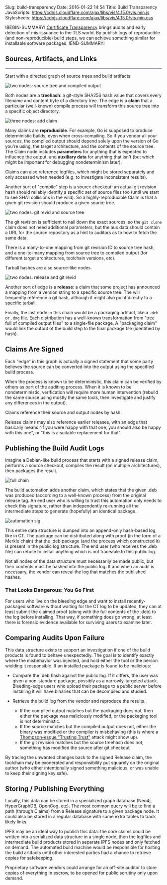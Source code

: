 Slug: build-transparency
Date: 2016-01-22 14:54
Title: Build Transparency
JavaScripts: https://cdnjs.cloudflare.com/ajax/libs/vis/4.15.0/vis.min.js
Stylesheets: https://cdnjs.cloudflare.com/ajax/libs/vis/4.15.0/vis.min.css


!BEGIN-SUMMARY!
[Certificate Transparency](http://www.certificate-transparency.org/)
brings audits and early detection of mis-issuance to the TLS world. By
publish logs of reproducible (and non-reproducible) build steps, we can
achieve something similar for installable software packages.
!END-SUMMARY!

## Sources, Artifacts, and Links

<div id="diagram" style="border: 1px solid #88f; font-size: 40px"></div>
<script>
  // create a network
  var container = document.getElementById('diagram');
  var dot = 'dinetwork {node [shape=box shadow=true];     \
      edge [length=200]; \
      source [label="type: treehash\nvalue: 0123cedf" x=0 y=0];        \
      output [label="type: treehash\nvalue: 4567abcd" x=10 y=0];  \
      source -> output [label="foo"]; \
      }';
  var data = vis.network.convertDot(dot);
  //console.log(data);
  var options = {};
  var network = new vis.Network(container, data, options);
</script>

Start with a directed graph of source trees and build artifacts:

![two nodes: source tree and compiled output](./graph1.png)

Both nodes are a **treehash**: a git-style SHA256 hash value that covers
every filename and content byte of a directory tree. The edge is a
**claim** that a particular (well-known) compile process will transform
this source tree into a specific object directory.

![three nodes: add claim](./graph2.png)

Many claims are **reproducible**. For example, Go is supposed to produce
deterministic builds, even when cross-compiling. So if you vendor all
your sources, the compiled output should depend solely upon the version
of Go you're using, the target architecture, and the contents of the
source tree. The Claim node includes **parameters** for anything that is
expected to influence the output, and **auxiliary data** for anything
that isn't (but which might be important for debugging nondeterminism
later).

Claims can also reference logfiles, which might be stored separately and
only accessed when needed (e.g. to investigate inconsistent results).

Another sort of "compile" step is a source checkout: an actual git
revision hash should reliably identify a specific set of source files
too (until we start to see SHA1 collisions in the wild). So a
highly-reproducible Claim is that a given git revision should produce a
given source tree.

![two nodes: git revid and source tree](./graph3.png)

The git revision is sufficient to nail down the exact sources, so the
`git clone` claim does not need additional parameters, but the aux data
should contain a URL for the source repository as a hint to auditors as
to how to fetch the same data.

There is a many-to-one mapping from git revision ID to source tree hash,
and a one-to-many mapping from source tree to compiled output (for
different target architectures, toolchain versions, etc).

Tarball hashes are also source-like nodes.

![two nodes: release and git revid](./graph4.png)

Another sort of edge is a **release**: a claim that some project has
announced a mapping from a version string to a specific source tree. The
will frequently reference a git hash, although it might also point
directly to a specific tarball.

Finally, the last node in this chain would be a packaging artifact, like
a `.deb` or `.dmg` file. Each distribution has a well-known
transformation from "tree full of compiled output files" to a
single-file package. A "packaging claim" would link the output of the
build step to the final package file (identified by hash).

## Claims Are Signed

Each "edge" in this graph is actually a signed statement that some party
believes the source can be converted into the output using the specified
build process.

When the process is known to be deterministic, this claim can be
verified by others as part of the auditing process. When it is known to
be nondeterministic, verification will require more human intervention
(rebuild the same source using mostly the same tools, then investigate
and justify any differences in the output).

Claims reference their source and output nodes by hash.

Release claims may also reference earlier releases, with an edge that
basically means "if you were happy with that one, you should also be
happy with this one", or "this is a suitable replacement for that".

## Publishing the Build Audit Logs

Imagine a Debian-like build process that starts with a signed release
claim, performs a source checkout, compiles the result (on multiple
architectures), then packages the result.

![full chain](./graph5.png)

The build automation adds another claim, which states that the given
.deb was produced (according to a well-known process) from the original
release tag. An end user who is willing to trust this automation only
needs to check this signature, rather than independently re-running all
the intermediate steps to generate (hopefully) an identical package.

![automation sig](./graph6.png)

This entire data structure is dumped into an append-only hash-based log,
like in CT. The package can be distributed along with proof (in the form
of a Merkle chain) that the .deb package (and the process which
constructed it) is present in the public log structure. The end user
(who receives the .deb file) can refuse to install anything which is not
traceable to this public log.

Not all nodes of the data structure must necessarily be made public, but
their contents must be hashed into the public log. If and when an audit
is necessary, the vendor can reveal the log that matches the published
hashes.

### That Looks Dangerous: You Go First

For users who live on the bleeding edge and want to install
recently-packaged software without waiting for the CT log to be updated,
they can at least submit the claimed proof (along with the full contents
of the .deb) to the log before installing. That way, if something does
go wrong, at least there is forensic evidence available for surviving
users to examine later.


## Comparing Audits Upon Failure

This data structure exists to support an investigation if one of the
build products is found to behave unexpectedly. The goal is to identify
exactly where the misbehavior was injected, and hold either the tool or
the person wielding it responsible. If an installed package is found to
be malicious:

* Compare the .deb hash against the public log. If it differs, the user
  was given a non-standard package, possibly as a narrowly-targeted
  attack. Bleeding-edge users who upload their package to a public
  server before installing it will have binaries that can be decompiled
  and studied.

* Retrieve the build log from the vendor and reproduce the results.

  * If the compiled output matches but the packaging does not, then
    either the package was maliciously modified, or the packaging tool
    is not deterministic.
  * If the source matches but the compiled output does not, either the
    binary was modified or the compiler is misbehaving (this is where a
    [Thompson-esque "Trusting Trust"](http://dl.acm.org/citation.cfm?id=358210)
    attack might show up).
  * If the git revision matches but the source treehash does not,
    something has modified the source after git checkout

By tracing the unwanted changes back to the signed Release claim, the
toolchain may be exonerated and responsibility put squarely on the
original author (who either intentionally signed something malicious, or
was unable to keep their signing key safe).

## Storing / Publishing Everything

Locally, this data can be stored in a specialized graph database (Neo4j,
HyperGraphDB, OpenCog, etc). The most common query will be to find a
path (through Claims) from a Release signature to a given package node.
It could also be stored in a regular database with some extra tables to
track likely links.

IPFS may be an ideal way to publish this data: the core claims could be
written into a serialized data structure in a single node, then the
logfiles and intermediate build products stored in separate IPFS nodes
and only fetched on demand. The automated build machine would be
responsible for hosting the build artifacts until other interested
parties had a chance to retrieve copies for safekeeping.

Proprietary software vendors could arrange for an off-site auditor to
store copies of everything in escrow, to be opened for public scrutiny
only upon demand.
